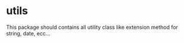 # utils

This package should contains all utility class like extension method for string, date, ecc...
